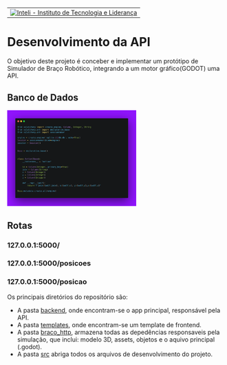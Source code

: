 <table>
<tr>
<td><a href= "https://www.inteli.edu.br/"><img src="https://www.inteli.edu.br/wp-content/uploads/2021/08/20172028/marca_1-2.png" alt="Inteli - Instituto de Tecnologia e Liderança" border="0" width="30%"></a>
</td>
</tr>
</table>


# Desenvolvimento da API
O objetivo deste projeto é conceber e implementar um protótipo de Simulador de Braço Robótico, integrando a um motor gráfico(GODOT) uma API.

## Banco de Dados

<a href= "https://www.inteli.edu.br/"><img style="width:300px;" src="../../DB.png" alt="Inteli - Instituto de Tecnologia e Liderança" border="0" width="30%"></a>


## Rotas

### 127.0.0.1:5000/

### 127.0.0.1:5000/posicoes

### 127.0.0.1:5000/posicao

Os principais diretórios do repositório são: 
- A pasta [backend](./src/backend), onde encontram-se o app principal, responsável pela API.
- A pasta [templates](./src/backend/templates), onde encontram-se um template de frontend. 
- A pasta [braco_http](./src/braco_http), armazena todas as depedências responsaveis pela simulação, que inclui: modelo 3D, assets, objetos e o aquivo principal (.godot).
- A pasta [src](./src) abriga todos os arquivos de desenvolvimento do projeto.
